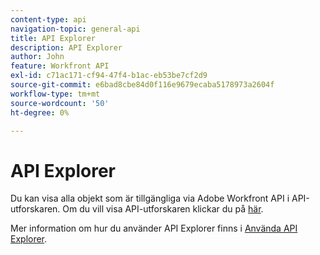 ```yaml
---
content-type: api
navigation-topic: general-api
title: API Explorer
description: API Explorer
author: John
feature: Workfront API
exl-id: c71ac171-cf94-47f4-b1ac-eb53be7cf2d9
source-git-commit: e6bad8cbe84d0f116e9679ecaba5178973a2604f
workflow-type: tm+mt
source-wordcount: '50'
ht-degree: 0%

---
```



# API Explorer

Du kan visa alla objekt som är tillgängliga via Adobe Workfront API i API-utforskaren. Om du vill visa API-utforskaren klickar du på [här](https://one.workfront.com/s/api-explorer).

Mer information om hur du använder API Explorer finns i [Använda API Explorer](../../wf-api/general/using-api-explorer.md).
